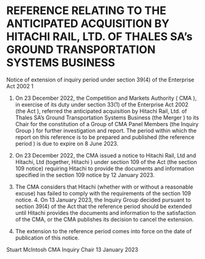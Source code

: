 # REFERENCE RELATING TO THE ANTICIPATED ACQUISITION BY HITACHI RAIL, LTD. OF THALES SA’s GROUND TRANSPORTATION SYSTEMS BUSINESS

Notice of extension of inquiry period under section 39(4) of the Enterprise Act 2002 1

1. On 23 December 2022, the Competition and Markets Authority ( CMA ), in exercise of its duty under section 33(1) of the Enterprise Act 2002 (the Act ), referred the anticipated acquisition by Hitachi Rail, Ltd. of Thales SA’s Ground Transportation Systems Business (the Merger ) to its Chair for the constitution of a Group of CMA Panel Members (the Inquiry Group ) for further investigation and report. The period within which the report on this reference is to be prepared and published (the reference period ) is due to expire on 8 June 2023.

2. On 23 December 2022, the CMA issued a notice to Hitachi Rail, Ltd and Hitachi, Ltd (together, Hitachi ) under section 109 of the Act (the section 109 notice) requiring Hitachi to provide the documents and information specified in the section 109 notice by 12 January 2023.

3. The CMA considers that Hitachi (whether with or without a reasonable excuse) has failed to comply with the requirements of the section 109 notice. 4. On 13 January 2023, the Inquiry Group decided pursuant to section 39(4) of the Act that the reference period should be extended until Hitachi provides the documents and information to the satisfaction of the CMA, or the CMA publishes its decision to cancel the extension.

4. The extension to the reference period comes into force on the date of publication of this notice.


Stuart McIntosh CMA Inquiry Chair 13 January 2023